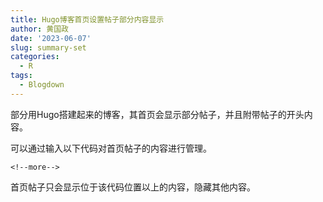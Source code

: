 ```yaml
---
title: Hugo博客首页设置帖子部分内容显示
author: 黄国政
date: '2023-06-07'
slug: summary-set
categories:
  - R
tags:
  - Blogdown
---
```


<!--more-->

部分用Hugo搭建起来的博客，其首页会显示部分帖子，并且附带帖子的开头内容。

可以通过输入以下代码对首页帖子的内容进行管理。

```
<!--more-->
```

首页帖子只会显示位于该代码位置以上的内容，隐藏其他内容。